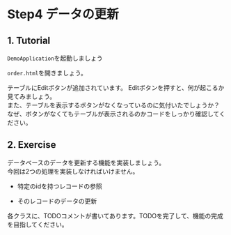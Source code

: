 # Step4 データの更新

## 1. Tutorial

`DemoApplication`を起動しましょう

`order.html`を開きましょう。

テーブルにEditボタンが追加されています。
Editボタンを押すと、何が起こるか見てみましょう。  
また、テーブルを表示するボタンがなくなっているのに気付いたでしょうか？  
なぜ、ボタンがなくてもテーブルが表示されるのかコードをしっかり確認してください。

## 2. Exercise
データベースのデータを更新する機能を実装しましょう。  
今回は2つの処理を実装しなければいけません。
  - 特定のidを持つレコードの参照
  
  - そのレコードのデータの更新  

各クラスに、TODOコメントが書いてあります。TODOを完了して、機能の完成を目指してください。